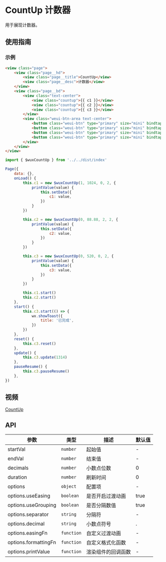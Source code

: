 # CountUp 计数器

用于展现计数器。

## 使用指南

### 示例

```html
<view class="page">
    <view class="page__hd">
        <view class="page__title">CountUp</view>
        <view class="page__desc">计数器</view>
    </view>
    <view class="page__bd">
        <view class="text-center">
            <view class="countup">{{ c1 }}</view>
            <view class="countup">{{ c2 }}</view>
            <view class="countup">{{ c3 }}</view>
        </view>
        <view class="weui-btn-area text-center">
            <button class="weui-btn" type="primary" size="mini" bindtap="start">Start</button>
            <button class="weui-btn" type="primary" size="mini" bindtap="pauseResume">Pause/Resume</button>
            <button class="weui-btn" type="primary" size="mini" bindtap="reset">Reset</button>
            <button class="weui-btn" type="primary" size="mini" bindtap="update">Update</button>
        </view>
    </view>
</view>
```

```js
import { $wuxCountUp } from '../../dist/index'

Page({
    data: {},
    onLoad() {
        this.c1 = new $wuxCountUp(1, 1024, 0, 2, {
            printValue(value) {
                this.setData({
                    c1: value,
                })
            }
        })

        this.c2 = new $wuxCountUp(0, 88.88, 2, 2, {
            printValue(value) {
                this.setData({
                    c2: value,
                })
            }
        })

        this.c3 = new $wuxCountUp(0, 520, 0, 2, {
            printValue(value) {
                this.setData({
                    c3: value,
                })
            }
        })

        this.c1.start()
        this.c2.start()
    },
    start() {
        this.c3.start(() => {
            wx.showToast({
                title: '已完成',
            })
        })
    },
    reset() {
        this.c3.reset()
    },
    update() {
        this.c3.update(1314)
    },
    pauseResume() {
        this.c3.pauseResume()
    },
})
```

## 视频

[CountUp](./_media/countup.mp4 ':include :type=iframe width=375px height=667px')

## API

| 参数 | 类型 | 描述 | 默认值 |
| --- | --- | --- | --- |
| startVal | <code>number</code> | 起始值 | - |
| endVal | <code>number</code> | 结束值 | - |
| decimals | <code>number</code> | 小数点位数 | 0 |
| duration | <code>number</code> | 刷新时间 | 0 |
| options | <code>object</code> | 配置项 | - |
| options.useEasing | <code>boolean</code> | 是否开启过渡动画 | true |
| options.useGrouping | <code>boolean</code> | 是否分隔数值 | true |
| options.separator | <code>string</code> | 分隔符 | - |
| options.decimal | <code>string</code> | 小数点符号 | . |
| options.easingFn | <code>function</code> | 自定义过渡动画 | - |
| options.formattingFn | <code>function</code> | 自定义格式化函数 | - |
| options.printValue | <code>function</code> | 渲染组件的回调函数 | - |